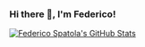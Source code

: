 ### Hi there 👋, I'm Federico!

 <a href="https://github.com/federicospatola"><img align="center" src="https://github-readme-stats.vercel.app/api/top-langs/?username=federicospatola&langs_count=10&hide=html,css,roff&theme=nord&layout=compact" alt="Federico Spatola's GitHub Stats"/></a>


<!--

| <a href="https://github.com/federicospatola"><img align="center" src="https://github-readme-stats.vercel.app/api?username=federicospatola&count_private=true&show_icons=true?&theme=south" alt="Federico Spatola's GitHub Stats"/></a> |

**federicospatola/federicospatola** is a ✨ _special_ ✨ repository because its `README.md` (this file) appears on your GitHub profile.

Here are some ideas to get you started:

- 🔭 I’m currently working on ...
- 🌱 I’m currently learning ...
- 👯 I’m looking to collaborate on ...
- 🤔 I’m looking for help with ...
- 💬 Ask me about ...
- 📫 How to reach me: ...
- 😄 Pronouns: ...
- ⚡ Fun fact: ...
-->
